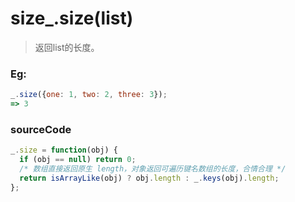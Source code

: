 # size_.size(list) 
> 返回list的长度。

### Eg:
```js
_.size({one: 1, two: 2, three: 3});
=> 3
```

### sourceCode
```js
_.size = function(obj) {
  if (obj == null) return 0;
  /* 数组直接返回原生 length，对象返回可遍历键名数组的长度，合情合理 */
  return isArrayLike(obj) ? obj.length : _.keys(obj).length;
};
```